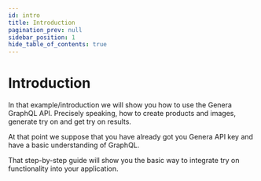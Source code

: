 ```yaml
---
id: intro
title: Introduction
pagination_prev: null
sidebar_position: 1
hide_table_of_contents: true
---
```


# Introduction

In that example/introduction we will show you how to use the Genera GraphQL API. Precisely speaking, how to create products and images, generate try on and get try on results.

At that point we suppose that you have already got you Genera API key and have a basic understanding of GraphQL.

That step-by-step guide will show you the basic way to integrate try on functionality into your application.
